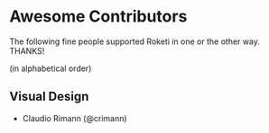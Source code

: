 Awesome Contributors
====================

The following fine people supported Roketi in one or the other way. THANKS!

(in alphabetical order)

Visual Design
-------------
- Claudio Rimann (@crimann)
